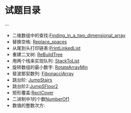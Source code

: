 
# 试题目录
--

- 二维数组中的查找:[Finding_in_a_two_dimensional_array](./Finding_in_a_two_dimensional_array.java)
- 替换空格: [Replace_spaces](./Replace_spaces.java)
- 从尾到头打印链表:[PrintLinkedList](./PrintLinkedList.java)
- 重建二叉树: [ReBuildTree](./ReBuildTree.java)
- 用两个栈来实现队列: [StackToList](./StackToList.java)
- 旋转数组的最小数字: [RotateArrayMin](RotateArrayMin.java)
- 斐波那契数列: [FibonacciArray](FibonacciArray.java)
- 跳台阶: [JumpStairs](JumpStairs.java)
- 跳台阶2:[JumpSFloor2](JumpFloor2.java)
- 矩形覆盖:[RectCover](RectCover.java)
- 二进制中1的个数[NumberOf1](NumberOf1.java)
- 数值的整数次方: []()